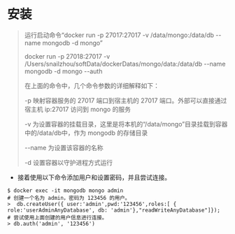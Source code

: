 # 安装

> 运行启动命令“docker run -p 27017:27017 -v /data/mongo:/data/db --name mongodb -d mongo”
>
> docker run -p 27018:27017 -v /Users/snailzhou/softData/dockerDatas/mongo/data:/data/db --name mongodb -d mongo --auth
>
> 在上面的命令中，几个命令参数的详细解释如下：
>
> -p 映射容器服务的 27017 端口到宿主机的 27017 端口。外部可以直接通过 宿主机 ip:27017 访问到 mongo 的服务
>
> -v 为设置容器的挂载目录，这里是将本机的“/data/mongo”目录挂载到容器中的/data/db中，作为 mongodb 的存储目录
>
> --name 为设置该容器的名称
>
> -d 设置容器以守护进程方式运行

- 接着使用以下命令添加用户和设置密码，并且尝试连接。

```
$ docker exec -it mongodb mongo admin
# 创建一个名为 admin，密码为 123456 的用户。
>  db.createUser({ user:'admin',pwd:'123456',roles:[ { role:'userAdminAnyDatabase', db: 'admin'},"readWriteAnyDatabase"]});
# 尝试使用上面创建的用户信息进行连接。
> db.auth('admin', '123456')
```